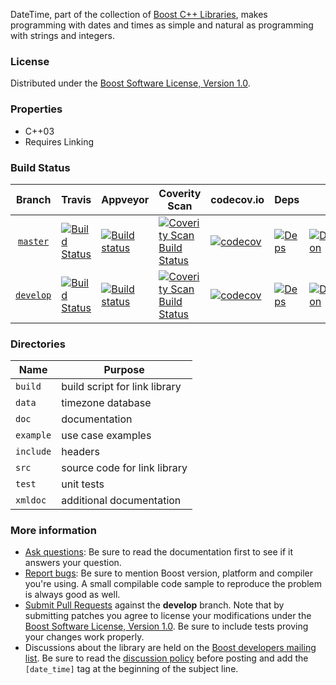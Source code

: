 DateTime, part of the collection of [Boost C++ Libraries](http://github.com/boostorg), makes programming with dates and times as simple and natural as programming with strings and integers. 

### License

Distributed under the [Boost Software License, Version 1.0](http://www.boost.org/LICENSE_1_0.txt).

### Properties

* C++03
* Requires Linking

### Build Status

Branch          | Travis | Appveyor | Coverity Scan | codecov.io | Deps | Docs | Tests |
:-------------: | ------ | -------- | ------------- | ---------- | ---- | ---- | ----- |
[`master`](https://github.com/boostorg/date_time/tree/master) | [![Build Status](https://travis-ci.org/boostorg/date_time.svg?branch=master)](https://travis-ci.org/boostorg/date_time) | [![Build status](https://ci.appveyor.com/api/projects/status/upf5c528fy09fudk?svg=true)](https://ci.appveyor.com/project/jeking3/date-time-1evbf) | [![Coverity Scan Build Status](https://scan.coverity.com/projects/14908/badge.svg)](https://scan.coverity.com/projects/boostorg-date_time) | [![codecov](https://codecov.io/gh/boostorg/date_time/branch/master/graph/badge.svg)](https://codecov.io/gh/boostorg/date_time/branch/master) | [![Deps](https://img.shields.io/badge/deps-master-brightgreen.svg)](https://pdimov.github.io/boostdep-report/master/date_time.html) | [![Documentation](https://img.shields.io/badge/docs-master-brightgreen.svg)](http://www.boost.org/doc/libs/master/doc/html/date_time.html) | [![Enter the Matrix](https://img.shields.io/badge/matrix-master-brightgreen.svg)](http://www.boost.org/development/tests/master/developer/date_time.html) 
[`develop`](https://github.com/boostorg/date_time/tree/develop) | [![Build Status](https://travis-ci.org/boostorg/date_time.svg?branch=develop)](https://travis-ci.org/boostorg/date_time) | [![Build status](https://ci.appveyor.com/api/projects/status/upf5c528fy09fudk/branch/develop?svg=true)](https://ci.appveyor.com/project/boostorg/date_time/branch/develop) | [![Coverity Scan Build Status](https://scan.coverity.com/projects/14908/badge.svg)](https://scan.coverity.com/projects/boostorg-date_time) | [![codecov](https://codecov.io/gh/boostorg/date_time/branch/develop/graph/badge.svg)](https://codecov.io/gh/boostorg/date_time/branch/develop) | [![Deps](https://img.shields.io/badge/deps-develop-brightgreen.svg)](https://pdimov.github.io/boostdep-report/develop/date_time.html) | [![Documentation](https://img.shields.io/badge/docs-develop-brightgreen.svg)](http://www.boost.org/doc/libs/develop/doc/html/date_time.html) | [![Enter the Matrix](https://img.shields.io/badge/matrix-develop-brightgreen.svg)](http://www.boost.org/development/tests/develop/developer/date_time.html)

### Directories

| Name      | Purpose                        |
| --------- | ------------------------------ |
| `build`   | build script for link library  |
| `data`    | timezone database              |
| `doc`     | documentation                  |
| `example` | use case examples              |
| `include` | headers                        |
| `src`     | source code for link library   |
| `test`    | unit tests                     |
| `xmldoc`  | additional documentation       |

### More information

* [Ask questions](http://stackoverflow.com/questions/ask?tags=c%2B%2B,boost,boost-date_time): Be sure to read the documentation first to see if it answers your question.
* [Report bugs](https://github.com/boostorg/date_time/issues): Be sure to mention Boost version, platform and compiler you're using. A small compilable code sample to reproduce the problem is always good as well.
* [Submit Pull Requests](https://github.com/boostorg/date_time/pulls) against the **develop** branch. Note that by submitting patches you agree to license your modifications under the [Boost Software License, Version 1.0](http://www.boost.org/LICENSE_1_0.txt).  Be sure to include tests proving your changes work properly.
* Discussions about the library are held on the [Boost developers mailing list](http://www.boost.org/community/groups.html#main). Be sure to read the [discussion policy](http://www.boost.org/community/policy.html) before posting and add the `[date_time]` tag at the beginning of the subject line.

